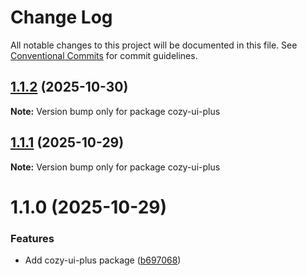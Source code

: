 # Change Log

All notable changes to this project will be documented in this file.
See [Conventional Commits](https://conventionalcommits.org) for commit guidelines.

## [1.1.2](https://github.com/cozy/cozy-libs/compare/cozy-ui-plus@1.1.1...cozy-ui-plus@1.1.2) (2025-10-30)

**Note:** Version bump only for package cozy-ui-plus

## [1.1.1](https://github.com/cozy/cozy-libs/compare/cozy-ui-plus@1.1.0...cozy-ui-plus@1.1.1) (2025-10-29)

**Note:** Version bump only for package cozy-ui-plus

# 1.1.0 (2025-10-29)

### Features

- Add cozy-ui-plus package ([b697068](https://github.com/cozy/cozy-libs/commit/b6970680b1f8027613dd49e5c91cab878b64c2a4))
